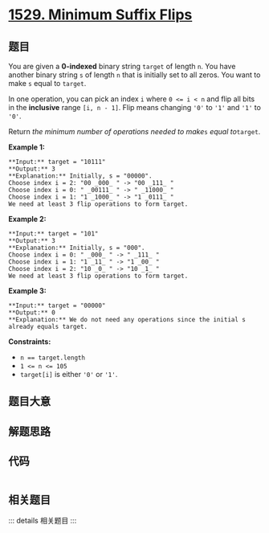 # [1529. Minimum Suffix Flips](https://leetcode.com/problems/minimum-suffix-flips)

## 题目

You are given a **0-indexed** binary string `target` of length `n`. You have
another binary string `s` of length `n` that is initially set to all zeros.
You want to make `s` equal to `target`.

In one operation, you can pick an index `i` where `0 <= i < n` and flip all
bits in the **inclusive** range `[i, n - 1]`. Flip means changing `'0'` to
`'1'` and `'1'` to `'0'`.

Return _the minimum number of operations needed to make_`s` _equal
to_`target`.



**Example 1:**

    
    
    **Input:** target = "10111"
    **Output:** 3
    **Explanation:** Initially, s = "00000".
    Choose index i = 2: "00 _000_ " -> "00 _111_ "
    Choose index i = 0: " _00111_ " -> " _11000_ "
    Choose index i = 1: "1 _1000_ " -> "1 _0111_ "
    We need at least 3 flip operations to form target.
    

**Example 2:**

    
    
    **Input:** target = "101"
    **Output:** 3
    **Explanation:** Initially, s = "000".
    Choose index i = 0: " _000_ " -> " _111_ "
    Choose index i = 1: "1 _11_ " -> "1 _00_ "
    Choose index i = 2: "10 _0_ " -> "10 _1_ "
    We need at least 3 flip operations to form target.
    

**Example 3:**

    
    
    **Input:** target = "00000"
    **Output:** 0
    **Explanation:** We do not need any operations since the initial s already equals target.
    



**Constraints:**

  * `n == target.length`
  * `1 <= n <= 105`
  * `target[i]` is either `'0'` or `'1'`.


## 题目大意

## 解题思路

## 代码

```javascript

```

## 相关题目

::: details 相关题目
:::
